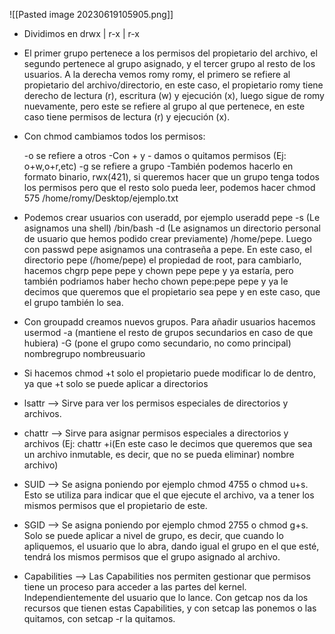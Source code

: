 ![[Pasted image 20230619105905.png]]

- Dividimos en drwx | r-x | r-x 

- El primer grupo pertenece a los permisos del propietario del archivo, el segundo pertenece al grupo asignado, y el tercer grupo al resto de los usuarios. A la derecha vemos romy  romy, el primero se refiere al propietario del archivo/directorio, en este caso, el propietario romy tiene derecho de lectura (r), escritura (w) y ejecución (x), luego sigue de romy nuevamente, pero este se refiere al grupo al que pertenece, en este caso tiene permisos de lectura (r) y ejecución (x).

- Con chmod cambiamos todos los permisos:

	-o se refiere a otros
	-Con + y - damos o quitamos permisos (Ej: o+w,o+r,etc)
	-g se refiere a grupo
	-También podemos hacerlo en formato binario, rwx(421), si queremos hacer que un grupo tenga todos los permisos pero que el resto solo pueda leer, podemos hacer chmod 575 /home/romy/Desktop/ejemplo.txt

- Podemos crear usuarios con useradd, por ejemplo useradd pepe -s (Le asignamos una shell) /bin/bash -d (Le asignamos un directorio personal de usuario que hemos podido crear previamente) /home/pepe. Luego con passwd pepe asignamos una contraseña a pepe. En este caso, el directorio pepe (/home/pepe) el propiedad de root, para cambiarlo, hacemos chgrp pepe pepe y chown pepe pepe y ya estaría, pero también podriamos haber hecho chown pepe:pepe pepe y ya le decimos que queremos que el propietario sea pepe y en este caso, que el grupo también lo sea.

- Con groupadd creamos nuevos grupos. Para añadir usuarios hacemos usermod -a (mantiene el resto de grupos secundarios en caso de que hubiera) -G (pone el grupo como secundario, no como principal) nombregrupo nombreusuario
- Si hacemos chmod +t solo el propietario puede modificar lo de dentro, ya que +t solo se puede aplicar a directorios

- lsattr --> Sirve para ver los permisos especiales de directorios y archivos.

- chattr --> Sirve para asignar permisos especiales a directorios y archivos (Ej: chattr +i(En este caso le decimos que queremos que sea un archivo inmutable, es decir, que no se pueda eliminar) nombre archivo)

- SUID --> Se asigna poniendo por ejemplo chmod 4755 o chmod u+s. Esto se utiliza para indicar que el que ejecute el archivo, va a tener los mismos permisos que el propietario de este.

- SGID -->  Se asigna poniendo por ejemplo chmod 2755 o chmod g+s. Solo se puede aplicar a nivel de grupo, es decir, que cuando lo apliquemos, el usuario que lo abra, dando igual el grupo en el que esté, tendrá los mismos permisos que el grupo asignado al archivo.

- Capabilities --> Las Capabilities nos permiten gestionar que permisos tiene un proceso para acceder a las partes del kernel. Independientemente del usuario que lo lance. Con getcap nos da los recursos que tienen estas Capabilities, y con setcap las ponemos o las quitamos, con setcap -r la quitamos.



